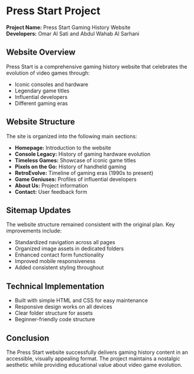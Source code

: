# Press Start Project

<div class="highlight">
  <strong>Project Name:</strong> Press Start Gaming History Website<br>
  <strong>Developers:</strong> Omar Al Sati and Abdul Wahab Al Sarhani
</div>

## Website Overview

Press Start is a comprehensive gaming history website that celebrates the evolution of video games through:

- Iconic consoles and hardware
- Legendary game titles
- Influential developers
- Different gaming eras

## Website Structure

The site is organized into the following main sections:

- **Homepage:** Introduction to the website
- **Console Legacy:** History of gaming hardware evolution
- **Timeless Games:** Showcase of iconic game titles
- **Pixels on the Go:** History of handheld gaming
- **RetroEvolve:** Timeline of gaming eras (1990s to present)
- **Game Geniuses:** Profiles of influential developers
- **About Us:** Project information
- **Contact:** User feedback form

## Sitemap Updates

The website structure remained consistent with the original plan. Key improvements include:

- Standardized navigation across all pages
- Organized image assets in dedicated folders
- Enhanced contact form functionality
- Improved mobile responsiveness
- Added consistent styling throughout

## Technical Implementation

- Built with simple HTML and CSS for easy maintenance
- Responsive design works on all devices
- Clear folder structure for assets
- Beginner-friendly code structure

## Conclusion

The Press Start website successfully delivers gaming history content in an accessible, visually appealing format. The project maintains a nostalgic aesthetic while providing educational value about video game evolution.
